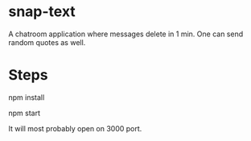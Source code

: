 # snap-text
A chatroom application where messages delete in 1 min. One can send random quotes as well. 

# Steps

npm install

npm start

It will most probably open on 3000 port.
